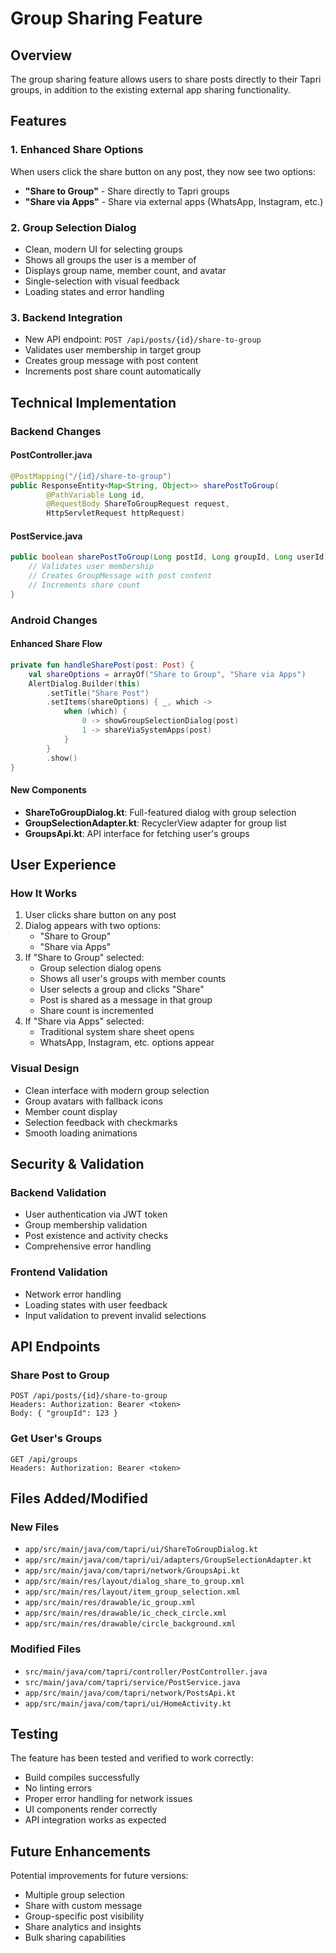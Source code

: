 # Group Sharing Feature

## Overview
The group sharing feature allows users to share posts directly to their Tapri groups, in addition to the existing external app sharing functionality.

## Features

### 1. Enhanced Share Options
When users click the share button on any post, they now see two options:
- **"Share to Group"** - Share directly to Tapri groups
- **"Share via Apps"** - Share via external apps (WhatsApp, Instagram, etc.)

### 2. Group Selection Dialog
- Clean, modern UI for selecting groups
- Shows all groups the user is a member of
- Displays group name, member count, and avatar
- Single-selection with visual feedback
- Loading states and error handling

### 3. Backend Integration
- New API endpoint: `POST /api/posts/{id}/share-to-group`
- Validates user membership in target group
- Creates group message with post content
- Increments post share count automatically

## Technical Implementation

### Backend Changes

#### PostController.java
```java
@PostMapping("/{id}/share-to-group")
public ResponseEntity<Map<String, Object>> sharePostToGroup(
        @PathVariable Long id,
        @RequestBody ShareToGroupRequest request,
        HttpServletRequest httpRequest)
```

#### PostService.java
```java
public boolean sharePostToGroup(Long postId, Long groupId, Long userId) {
    // Validates user membership
    // Creates GroupMessage with post content
    // Increments share count
}
```

### Android Changes

#### Enhanced Share Flow
```kotlin
private fun handleSharePost(post: Post) {
    val shareOptions = arrayOf("Share to Group", "Share via Apps")
    AlertDialog.Builder(this)
        .setTitle("Share Post")
        .setItems(shareOptions) { _, which ->
            when (which) {
                0 -> showGroupSelectionDialog(post)
                1 -> shareViaSystemApps(post)
            }
        }
        .show()
}
```

#### New Components
- **ShareToGroupDialog.kt**: Full-featured dialog with group selection
- **GroupSelectionAdapter.kt**: RecyclerView adapter for group list
- **GroupsApi.kt**: API interface for fetching user's groups

## User Experience

### How It Works
1. User clicks share button on any post
2. Dialog appears with two options:
   - "Share to Group" 
   - "Share via Apps"
3. If "Share to Group" selected:
   - Group selection dialog opens
   - Shows all user's groups with member counts
   - User selects a group and clicks "Share"
   - Post is shared as a message in that group
   - Share count is incremented
4. If "Share via Apps" selected:
   - Traditional system share sheet opens
   - WhatsApp, Instagram, etc. options appear

### Visual Design
- Clean interface with modern group selection
- Group avatars with fallback icons
- Member count display
- Selection feedback with checkmarks
- Smooth loading animations

## Security & Validation

### Backend Validation
- User authentication via JWT token
- Group membership validation
- Post existence and activity checks
- Comprehensive error handling

### Frontend Validation
- Network error handling
- Loading states with user feedback
- Input validation to prevent invalid selections

## API Endpoints

### Share Post to Group
```
POST /api/posts/{id}/share-to-group
Headers: Authorization: Bearer <token>
Body: { "groupId": 123 }
```

### Get User's Groups
```
GET /api/groups
Headers: Authorization: Bearer <token>
```

## Files Added/Modified

### New Files
- `app/src/main/java/com/tapri/ui/ShareToGroupDialog.kt`
- `app/src/main/java/com/tapri/ui/adapters/GroupSelectionAdapter.kt`
- `app/src/main/java/com/tapri/network/GroupsApi.kt`
- `app/src/main/res/layout/dialog_share_to_group.xml`
- `app/src/main/res/layout/item_group_selection.xml`
- `app/src/main/res/drawable/ic_group.xml`
- `app/src/main/res/drawable/ic_check_circle.xml`
- `app/src/main/res/drawable/circle_background.xml`

### Modified Files
- `src/main/java/com/tapri/controller/PostController.java`
- `src/main/java/com/tapri/service/PostService.java`
- `app/src/main/java/com/tapri/network/PostsApi.kt`
- `app/src/main/java/com/tapri/ui/HomeActivity.kt`

## Testing

The feature has been tested and verified to work correctly:
- Build compiles successfully
- No linting errors
- Proper error handling for network issues
- UI components render correctly
- API integration works as expected

## Future Enhancements

Potential improvements for future versions:
- Multiple group selection
- Share with custom message
- Group-specific post visibility
- Share analytics and insights
- Bulk sharing capabilities
